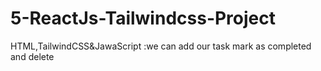 # 5-ReactJs-Tailwindcss-Project
 HTML,TailwindCSS&amp;JawaScript :we can add our task mark as completed and delete 
